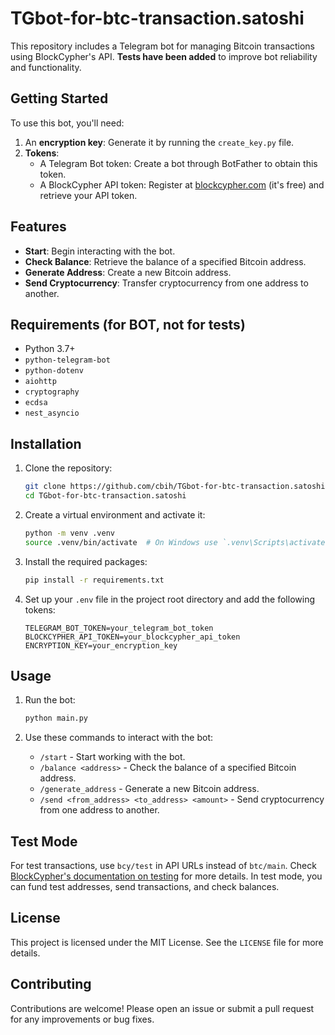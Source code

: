 # TGbot-for-btc-transaction.satoshi

This repository includes a Telegram bot for managing Bitcoin transactions using BlockCypher's API. **Tests have been added** to improve bot reliability and functionality.

## Getting Started

To use this bot, you'll need:
1. An **encryption key**: Generate it by running the `create_key.py` file.
2. **Tokens**:
   - A Telegram Bot token: Create a bot through BotFather to obtain this token.
   - A BlockCypher API token: Register at [blockcypher.com](https://www.blockcypher.com/) (it's free) and retrieve your API token.

## Features

- **Start**: Begin interacting with the bot.
- **Check Balance**: Retrieve the balance of a specified Bitcoin address.
- **Generate Address**: Create a new Bitcoin address.
- **Send Cryptocurrency**: Transfer cryptocurrency from one address to another.

## Requirements (for BOT, not for tests)

- Python 3.7+
- `python-telegram-bot`
- `python-dotenv`
- `aiohttp`
- `cryptography`
- `ecdsa`
- `nest_asyncio`

## Installation

1. Clone the repository:

    ```sh
    git clone https://github.com/cbih/TGbot-for-btc-transaction.satoshi.git
    cd TGbot-for-btc-transaction.satoshi
    ```

2. Create a virtual environment and activate it:

    ```sh
    python -m venv .venv
    source .venv/bin/activate  # On Windows use `.venv\Scripts\activate`
    ```

3. Install the required packages:

    ```sh
    pip install -r requirements.txt
    ```

4. Set up your `.env` file in the project root directory and add the following tokens:

    ```env
    TELEGRAM_BOT_TOKEN=your_telegram_bot_token
    BLOCKCYPHER_API_TOKEN=your_blockcypher_api_token
    ENCRYPTION_KEY=your_encryption_key
    ```

## Usage

1. Run the bot:

    ```sh
    python main.py
    ```

2. Use these commands to interact with the bot:
    - `/start` - Start working with the bot.
    - `/balance <address>` - Check the balance of a specified Bitcoin address.
    - `/generate_address` - Generate a new Bitcoin address.
    - `/send <from_address> <to_address> <amount>` - Send cryptocurrency from one address to another.

## Test Mode

For test transactions, use `bcy/test` in API URLs instead of `btc/main`. Check [BlockCypher's documentation on testing](https://www.blockcypher.com/dev/#testing) for more details. In test mode, you can fund test addresses, send transactions, and check balances.

## License

This project is licensed under the MIT License. See the `LICENSE` file for more details.

## Contributing

Contributions are welcome! Please open an issue or submit a pull request for any improvements or bug fixes. 
